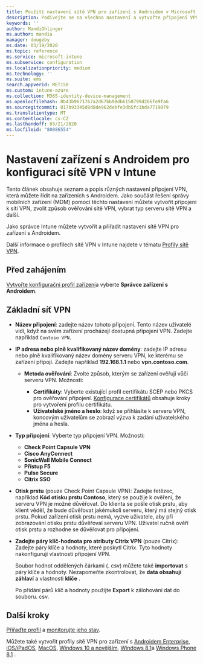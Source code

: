 ```yaml
---
title: Použití nastavení sítě VPN pro zařízení s Androidem v Microsoft Intune – Azure | Microsoft Docs
description: Podívejte se na všechna nastavení a vytvořte připojení VPN na zařízeních s Androidem v Microsoft Intune. Zadejte název připojení, IP adresu nebo plně kvalifikovaný název domény serveru VPN, vyberte, jak se uživatelé ověřují, a vyberte Citrix, SonicWall, Check Point kapsle a typy připojení Pulse Secure.
keywords: ''
author: MandiOhlinger
ms.author: mandia
manager: dougeby
ms.date: 03/19/2020
ms.topic: reference
ms.service: microsoft-intune
ms.subservice: configuration
ms.localizationpriority: medium
ms.technology: ''
ms.suite: ems
search.appverid: MET150
ms.custom: intune-azure
ms.collection: M365-identity-device-management
ms.openlocfilehash: 8b43b9671767a2d67bb98db6150799d266fe9fa6
ms.sourcegitcommit: 017b93345d8d8de962debfe3db5fc1bda7719079
ms.translationtype: MT
ms.contentlocale: cs-CZ
ms.lasthandoff: 03/21/2020
ms.locfileid: "80086554"
---
```

# <a name="android-device-settings-to-configure-vpn-in-intune"></a>Nastavení zařízení s Androidem pro konfiguraci sítě VPN v Intune

Tento článek obsahuje seznam a popis různých nastavení připojení VPN, která můžete řídit na zařízeních s Androidem. Jako součást řešení správy mobilních zařízení (MDM) pomocí těchto nastavení můžete vytvořit připojení k síti VPN, zvolit způsob ověřování sítě VPN, vybrat typ serveru sítě VPN a další.

Jako správce Intune můžete vytvořit a přiřadit nastavení sítě VPN pro zařízení s Androidem. 

Další informace o profilech sítě VPN v Intune najdete v tématu [Profily sítě VPN](vpn-settings-configure.md).

## <a name="before-you-begin"></a>Před zahájením

[Vytvořte konfigurační profil zařízení](vpn-settings-configure.md)a vyberte **Správce zařízení s Androidem**.

## <a name="base-vpn"></a>Základní síť VPN

- **Název připojení**: zadejte název tohoto připojení. Tento název uživatelé vidí, když na svém zařízení procházejí dostupná připojení VPN. Zadejte například `Contoso VPN`.
- **IP adresa nebo plně kvalifikovaný název domény**: zadejte IP adresu nebo plně kvalifikovaný název domény serveru VPN, ke kterému se zařízení připojí. Zadejte například **192.168.1.1** nebo **vpn.contoso.com**.

  - **Metoda ověřování**: Zvolte způsob, kterým se zařízení ověřují vůči serveru VPN. Možnosti:

    - **Certifikáty**: Vyberte existující profil certifikátu SCEP nebo PKCS pro ověřování připojení. [Konfigurace certifikátů](../protect/certificates-configure.md) obsahuje kroky pro vytvoření profilu certifikátu.
    - **Uživatelské jméno a heslo**: když se přihlásíte k serveru VPN, koncovým uživatelům se zobrazí výzva k zadání uživatelského jména a hesla.

- **Typ připojení**: Vyberte typ připojení VPN. Možnosti:

  - **Check Point Capsule VPN**
  - **Cisco AnyConnect**
  - **SonicWall Mobile Connect**
  - **Přístup F5**
  - **Pulse Secure**
  - **Citrix SSO**

- **Otisk prstu** (pouze Check Point Capsule VPN): Zadejte řetězec, například **Kód otisku prstu Contoso**, který se použije k ověření, že serveru VPN je možné důvěřovat. Do klienta se pošle otisk prstu, aby klient věděl, že bude důvěřovat jakémukoli serveru, který má stejný otisk prstu. Pokud zařízení otisk prstu nemá, vyzve uživatele, aby při zobrazování otisku prstu důvěřoval serveru VPN. Uživatel ručně ověří otisk prstu a rozhodne se důvěřovat pro připojení.
- **Zadejte páry klíč-hodnota pro atributy Citrix VPN** (pouze Citrix): Zadejte páry klíče a hodnoty, které poskytl Citrix. Tyto hodnoty nakonfigurují vlastnosti připojení VPN. 

  Soubor hodnot oddělených čárkami (. csv) můžete také **importovat** s páry klíče a hodnoty. Nezapomeňte zkontrolovat, že **data obsahují záhlaví** a vlastnosti **klíče** .

  Po přidání párů klíč a hodnoty použijte **Export** k zálohování dat do souboru. csv.

## <a name="next-steps"></a>Další kroky

[Přiřaďte profil](device-profile-assign.md) a [monitorujte jeho stav](device-profile-monitor.md).

Můžete také vytvořit profily sítě VPN pro zařízení s [Androidem Enterprise](vpn-settings-android-enterprise.md), [iOS/iPadOS](vpn-settings-ios.md), [MacOS](vpn-settings-macos.md), [Windows 10 a novějším](vpn-settings-windows-10.md), [Windows 8.1](vpn-settings-windows-8-1.md)a [Windows Phone 8,1](vpn-settings-windows-phone-8-1.md) .
